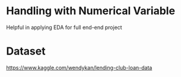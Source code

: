 # Handling with Numerical Variable 
Helpful in applying EDA for full end-end project

# Dataset

https://www.kaggle.com/wendykan/lending-club-loan-data
